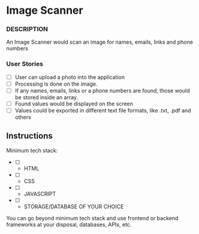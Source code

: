 # Image Scanner

### DESCRIPTION

An Image Scanner would scan an image for names, emails, links and phone numbers

### User Stories

- [ ] User can upload a photo into the application
- [ ] Processing is done on the image.
- [ ] If any names, emails, links or a phone numbers are found, those would be stored inside an array.
- [ ] Found values would be displayed on the screen
- [ ] Values could be exported in different text file formats, like .txt, .pdf and others

## Instructions

Minimum tech stack:
- [ ] - HTML
- [ ] - CSS
- [ ] - JAVASCRIPT
- [ ] - STORAGE/DATABASE OF YOUR CHOICE

You can go beyond minimum tech stack and use frontend or backend frameworks at your disposal, databases, APIs, etc.